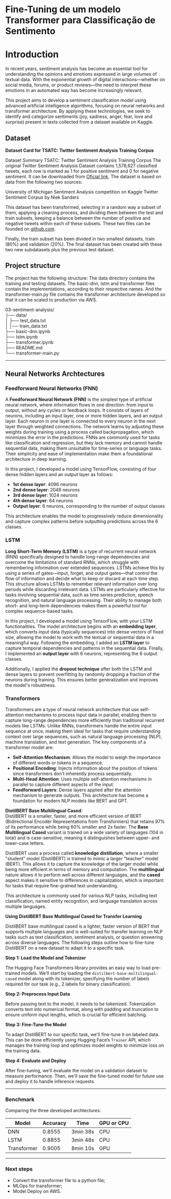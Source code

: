 # Fine-Tuning de um modelo Transformer para Classificação de Sentimento


# Introduction
In recent years, sentiment analysis has become an essential tool for understanding the opinions and emotions expressed in large volumes of textual data. With the exponential growth of digital interactions—whether on social media, forums, or product reviews—the need to interpret these emotions in an automated way has become increasingly relevant.

This project aims to develop a sentiment classification model using advanced artificial intelligence algorithms, focusing on neural networks and transformer architecture. By applying these technologies, we seek to identify and categorize sentiments (joy, sadness, anger, fear, love and surprise) present in texts collected from a dataset available on Kaggle.


## Dataset
**Dataset Card for TSATC: Twitter Sentiment Analysis Training Corpus**

Dataset Summary
TSATC: Twitter Sentiment Analysis Training Corpus The original Twitter Sentiment Analysis Dataset contains 1,578,627 classified tweets, each row is marked as 1 for positive sentiment and 0 for negative sentiment. It can be downloaded from [Oficial link](http://thinknook.com/wp-content/uploads/2012/09/Sentiment-Analysis-Dataset.zip). The dataset is based on data from the following two sources:

University of Michigan Sentiment Analysis competition on Kaggle Twitter Sentiment Corpus by Niek Sanders

This dataset has been transformed, selecting in a random way a subset of them, applying a cleaning process, and dividing them between the test and train subsets, keeping a balance between the number of positive and negative tweets within each of these subsets. These two files can be founded on [github.com](https://github.com/cblancac/SentimentAnalysisBert/blob/main/data).

Finally, the train subset has been divided in two smallest datasets, train (80%) and validation (20%). The final dataset has been created with these two new subdatasets plus the previous test dataset.

## Project structure

The project has the following structure: The data directory contains the training and testing datasets. The basic-dnn, lstm and transformer files contain the implementations, according to their respective names. And the transformer-main.py file contains the transformer architecture developed so that it can be scaled to production via AWS.

03-sentiment-analysis/ <br/>
├── data/ <br/>
│   ├── test_data.txt <br/>
│   │── train_data.txt <br/>
├── basic-dnn.ipynb <br/>
├── lstm.ipynb <br/>
├── transformer.ipynb <br/>
├── README.md <br/>
└── transformer-main.py <br/>

---
## Neural Networks Archtectures
### Feedforward Neural Networks (FNN)
A **Feedforward Neural Network (FNN)** is the simplest type of artificial neural network, where information flows in one direction: from input to output, without any cycles or feedback loops. It consists of layers of neurons, including an input layer, one or more hidden layers, and an output layer. Each neuron in one layer is connected to every neuron in the next layer through weighted connections. The network learns by adjusting these weights during training using a process called backpropagation, which minimizes the error in the predictions. FNNs are commonly used for tasks like classification and regression, but they lack memory and cannot handle sequential data, making them unsuitable for time-series or language tasks. Their simplicity and ease of implementation make them a foundational architecture in deep learning.

In this project, I developed a model using TensorFlow, consisting of four dense hidden layers and an output layer as follows:
- **1st dense layer**: 4096 neurons
- **2nd dense layer**: 2048 neurons
- **3rd dense layer**: 1024 neurons
- **4th dense layer**: 64 neurons
- **Output layer**: 6 neurons, corresponding to the number of output classes

This architecture enables the model to progressively reduce dimensionality and capture complex patterns before outputting predictions across the 6 classes.


### LSTM
**Long Short-Term Memory (LSTM)** is a type of recurrent neural network (RNN) specifically designed to handle long-range dependencies and overcome the limitations of standard RNNs, which struggle with remembering information over extended sequences. LSTMs achieve this by using a series of gates—input, forget, and output gates—that control the flow of information and decide what to keep or discard at each time step. This structure allows LSTMs to remember relevant information over long periods while discarding irrelevant data. LSTMs are particularly effective for tasks involving sequential data, such as time series prediction, speech recognition, and natural language processing. Their ability to manage both short- and long-term dependencies makes them a powerful tool for complex sequence-based tasks.

In this project, I developed a model using TensorFlow, with your LSTM functionalities. The model architecture begins with an **embedding layer**, which converts input data (typically sequences) into dense vectors of fixed size, allowing the model to work with the textual or sequential data in a meaningful way. Following the embedding, I added an **LSTM layer** to capture temporal dependencies and patterns in the sequential data. Finally, I implemented an **output layer** with 6 neurons, representing the 6 output classes.

Additionally, I applied the **dropout technique** after both the LSTM and dense layers to prevent overfitting by randomly dropping a fraction of the neurons during training. This ensures better generalization and improves the model's robustness.

### Transformers
Transformers are a type of neural network architecture that use self-attention mechanisms to process input data in parallel, enabling them to capture long-range dependencies more efficiently than traditional recurrent models like LSTMs. Unlike RNNs, transformers handle the entire input sequence at once, making them ideal for tasks that require understanding context over large sequences, such as natural language processing (NLP), machine translation, and text generation. The key components of a transformer model are:
- **Self-Attention Mechanism**: Allows the model to weigh the importance of different words or tokens in a sequence.
- **Positional Encoding**: Injects information about the position of tokens since transformers don't inherently process sequentially.
- **Multi-Head Attention**: Uses multiple self-attention mechanisms in parallel to capture different aspects of the input.
- **Feedforward Layers**: Dense layers applied after the attention mechanism to generate outputs.
This architecture has become a foundation for modern NLP models like BERT and GPT.


**DistilBERT Base Multilingual Cased**:<br/>
DistilBERT is a smaller, faster, and more efficient version of BERT (Bidirectional Encoder Representations from Transformers) that retains 97% of its performance while being 60% smaller and 2x faster. The **Base Multilingual Cased** variant is trained on a wide variety of languages (104 in total) and is case-sensitive, meaning it distinguishes between upper- and lower-case letters.

DistilBERT uses a process called **knowledge distillation**, where a smaller "student" model (DistilBERT) is trained to mimic a larger "teacher" model (BERT). This allows it to capture the knowledge of the larger model while being more efficient in terms of memory and computation. The **multilingual** nature allows it to perform well across different languages, and the **cased** aspect makes it sensitive to differences in capitalization, which is important for tasks that require fine-grained text understanding.

This architecture is commonly used for various NLP tasks, including text classification, named entity recognition, and language translation across multiple languages.


**Using DistilBERT Base Multilingual Cased for Transfer Learning**

DistilBERT base multilingual cased is a lighter, faster version of BERT that supports multiple languages and is well-suited for transfer learning on NLP tasks such as text classification, sentiment analysis, or question answering across diverse languages. The following steps outline how to fine-tune DistilBERT on a new dataset to adapt it to a specific task.

**Step 1: Load the Model and Tokenizer**

The Hugging Face Transformers library provides an easy way to load pre-trained models. We’ll start by loading the `distilbert-base-multilingual-cased` model along with its tokenizer, specifying the number of labels required for our task (e.g., 2 labels for binary classification).

**Step 2: Preprocess Input Data**

Before passing text to the model, it needs to be tokenized. Tokenization converts text into numerical format, along with padding and truncation to ensure uniform input lengths, which is crucial for efficient batching.

**Step 3: Fine-Tune the Model**

To adapt DistilBERT to our specific task, we'll fine-tune it on labeled data. This can be done efficiently using Hugging Face’s `Trainer` API, which manages the training loop and optimizes model weights to minimize loss on the training data.

**Step 4: Evaluate and Deploy**

After fine-tuning, we'll evaluate the model on a validation dataset to measure performance. Then, we'll save the fine-tuned model for future use and deploy it to handle inference requests.




---
### Benchmark
Comparing the three developed archtectures:

| Model       | Accuracy    | Time        | GPU or CPU  |
|-------------|-------------|-------------|-------------|
| DNN         | 0.8555      | 3min 38s    | CPU         |
| LSTM        | 0.8855      | 3min 48s    | CPU         |
| Transformer | 0.9005      | 8min 10s    | GPU         |


---
### Next steps
* Convert the transformer file to a python file;
* MLOps for transformer;
* Model Deploy on AWS.
